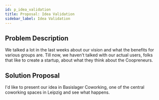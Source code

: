 ```yaml
---
id: p_idea_validation
title: Proposal: Idea Validation
sidebar_label: Idea Validation
---
```


## Problem Description
We talked a lot in the last weeks about our vision and what the benefits for various groups are. Till now, we haven't talked with our actual users, folks that like to create a startup, about what they think about the Coopreneurs.

## Solution Proposal
I'd like to present our idea in Basislager Coworking, one of the central coworking spaces in Leipzig and see what happens.
